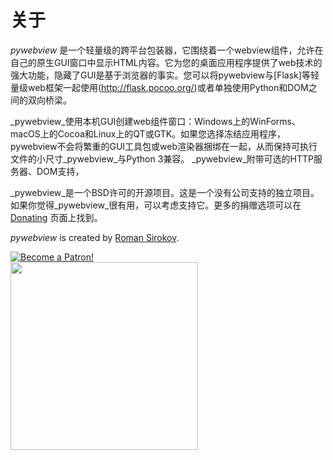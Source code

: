 # 关于

_pywebview_ 是一个轻量级的跨平台包装器，它围绕着一个webview组件，允许在自己的原生GUI窗口中显示HTML内容。它为您的桌面应用程序提供了web技术的强大功能，隐藏了GUI是基于浏览器的事实。您可以将pywebview与[Flask]等轻量级web框架一起使用(http://flask.pocoo.org/)或者单独使用Python和DOM之间的双向桥梁。

_pywebview_使用本机GUI创建web组件窗口：Windows上的WinForms、macOS上的Cocoa和Linux上的QT或GTK。如果您选择冻结应用程序，pywebview不会将繁重的GUI工具包或web渲染器捆绑在一起，从而保持可执行文件的小尺寸_pywebview_与Python 3兼容。
_pywebview_附带可选的HTTP服务器、DOM支持，

_pywebview_是一个BSD许可的开源项目。这是一个没有公司支持的独立项目。如果你觉得_pywebview_很有用，可以考虑支持它。更多的捐赠选项可以在 [Donating](/zh/contributing/donating.html) 页面上找到。

_pywebview_ is created by [Roman Sirokov](https://github.com/r0x0r/).


<div class='spc-l spc-bottom center'>
	<a href="https://www.patreon.com/bePatron?u=13226105" data-patreon-widget-type="become-patron-button">
		<img src='https://c5.patreon.com/external/logo/become_a_patron_button.png' alt='Become a Patron!'/>
	</a>
</div>

<div class="center spc-l spc-vertical">
	<a href="https://opencollective.com/pywebview/donate" target="_blank">
		<img src="https://opencollective.com/pywebview/donate/button@2x.png?color=blue" width=300 />
	</a>
</div>

